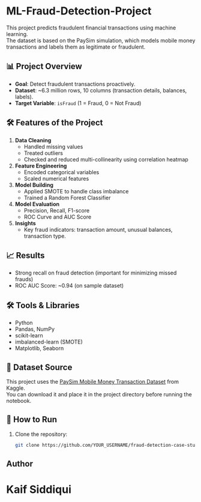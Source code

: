 # ML-Fraud-Detection-Project

This project predicts fraudulent financial transactions using machine learning.  
The dataset is based on the PaySim simulation, which models mobile money transactions and labels them as legitimate or fraudulent.

## 📊 Project Overview
- **Goal**: Detect fraudulent transactions proactively.
- **Dataset**: ~6.3 million rows, 10 columns (transaction details, balances, labels).
- **Target Variable**: `isFraud` (1 = Fraud, 0 = Not Fraud)

## 🛠 Features of the Project
1. **Data Cleaning**
   - Handled missing values
   - Treated outliers
   - Checked and reduced multi-collinearity using correlation heatmap
2. **Feature Engineering**
   - Encoded categorical variables
   - Scaled numerical features
3. **Model Building**
   - Applied SMOTE to handle class imbalance
   - Trained a Random Forest Classifier
4. **Model Evaluation**
   - Precision, Recall, F1-score
   - ROC Curve and AUC Score
5. **Insights**
   - Key fraud indicators: transaction amount, unusual balances, transaction type.

## 📈 Results
- Strong recall on fraud detection (important for minimizing missed frauds)
- ROC AUC Score: ~0.94 (on sample dataset)

## 🛠 Tools & Libraries
- Python
- Pandas, NumPy
- scikit-learn
- imbalanced-learn (SMOTE)
- Matplotlib, Seaborn

## 📂 Dataset Source
This project uses the [PaySim Mobile Money Transaction Dataset](https://www.kaggle.com/datasets/ealaxi/paysim1) from Kaggle.  
You can download it and place it in the project directory before running the notebook.


## 📂 How to Run
1. Clone the repository:
   ```bash
   git clone https://github.com/YOUR_USERNAME/fraud-detection-case-study.git

## Author
# Kaif Siddiqui

